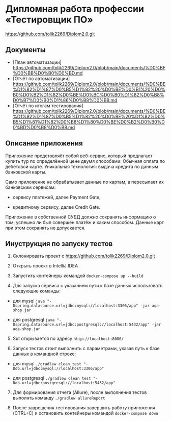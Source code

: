 # Дипломная работа профессии «Тестировщик ПО»
https://github.com/tolik2269/Diplom2.0.git
## Документы
* [План автоматизации]
  https://github.com/tolik2269/Diplom2.0/blob/main/documents/%D0%BF%D0%BB%D0%B0%D0%BD.md
* [Отчёт по автоматизации]
  https://github.com/tolik2269/Diplom2.0/blob/main/documents/%D0%BE%D1%82%D1%87%D0%B5%D1%82%20%D0%BE%D0%B1%20%D0%B0%D0%B2%D1%82%D0%BE%D0%BC%D0%B0%D1%82%D0%B8%D0%B7%D0%B0%D1%86%D0%B8%D0%B8.md
* [Отчёт по итогам тестирования]
  https://github.com/tolik2269/Diplom2.0/blob/main/documents/%D0%BE%D1%82%D1%87%D0%B5%D1%82%20%D0%BE%20%D1%82%D0%B5%D1%81%D1%82%D0%B8%D1%80%D0%BE%D0%B2%D0%B0%D0%BD%D0%B8%D0%B8.md


## Описание приложения
Приложение предстовляёт собой веб-сервис, который предлагает купить тур по определённой цене двумя способами:
Обычная оплата по дебетовой карте.
Уникальная технология: выдача кредита по данным банковской карты.

Само приложение не обрабатывает данные по картам, а пересылает их банковским сервисам:

* сервису платежей, далее Payment Gate;

* кредитному сервису, далее Credit Gate.
  
Приложение в собственной СУБД должно сохранять информацию о том, успешно ли был совершён платёж и каким способом. Данные карт при этом сохранять не допускается.
## Инуструкция по запуску тестов

1. Склонировать проект с https://github.com/tolik2269/Diplom2.0.git
   
3. Открыть проект в IntelliJ IDEA
 
5. Запустить контейнеры командой `docker-compose up --build`
   
7. Для запуска сервиса с указанием пути к базе данных использовать следующие команды:
   
* для mysql `java "-Dspring.datasource.url=jdbc:mysql://localhost:3306/app" -jar aqa-shop.jar`
  
* для postgresql `java "-Dspring.datasource.url=jdbc:postgresql://localhost:5432/app" -jar aqa-shop.jar`
  
5. Sut открывается по адресу `http://localhost:8080/`
  
6. Запуск тестов стоит выполнить с параметрами, указав путь к базе данных в командной строке:
   
  * для mysql `./gradlew clean test "-Ddb.url=jdbc:mysql://localhost:3306/app"`
    
  * для postgresql `./gradlew clean test "-Ddb.url=jdbc:postgresql://localhost:5432/app"`
    
7. Для формирования отчета (Allure), после выполнения тестов выполнть команду `./gradlew allureReport`
   
8. После заврешения тестирования завершить работу приложения (CTRL+C) и остановить контейнеры командой `docker-compose down`

